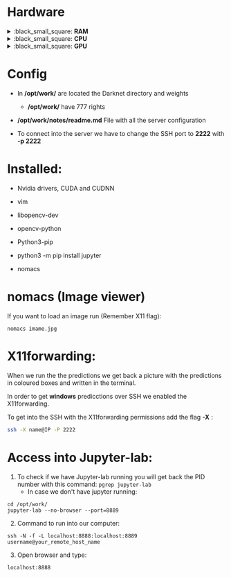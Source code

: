 # Hardware


<details>
     <summary>:black_small_square: <b>RAM</b></summary>


```
     total        used        free      shared  buff/cache   available
Mem: 115Gb       340Mb        98Gb       1.0Mb        15Gb       113Gb
Swap:   0B          0B          0B

```
</details>




<details>
     <summary>:black_small_square: <b>CPU</b></summary>

```
Architecture:                    x86_64
CPU op-mode(s):                  32-bit, 64-bit
Byte Order:                      Little Endian
Address sizes:                   46 bits physical, 48 bits
                                  virtual
CPU(s):                          14
On-line CPU(s) list:             0-13
Thread(s) per core:              1
Core(s) per socket:              1
Socket(s):                       14
NUMA node(s):                    1
Vendor ID:                       GenuineIntel
CPU family:                      6
Model:                           61
Model name:                      Intel Core Processor (Bro
                                 adwell, IBRS)
Stepping:                        2
CPU MHz:                         2399.996
BogoMIPS:                        4799.99
Hypervisor vendor:               KVM
Virtualization type:             full
L1d cache:                       448 KiB
L1i cache:                       448 KiB
L2 cache:                        56 MiB
L3 cache:                        224 MiB
NUMA node0 CPU(s):               0-13
```
</details>



<details>
     <summary>:black_small_square: <b>GPU</b></summary>

```
description: 3D controller
product: GP100GL [Tesla P100 PCIe 16GB]
vendor: NVIDIA Corporation
physical id: 5
bus info: pci@0000:00:05.0
version: a1
width: 64 bits
clock: 33MHz
capabilities: pm msi pciexpress bus_master cap_list
configuration: driver=nvidia latency=0
resources: iomemory:200-1ff iomemory:240-23f irq:11 memory:fd000000-fdffffff memory:2000000000-23ffffffff memory:2400000000-2401ffffff
```
</details>

# Config

- In **/opt/work/** are located the Darknet directory and weights
  
  - **/opt/work/** have 777 rights 

- **/opt/work/notes/readme.md** File with all the server configuration

- To connect into the server we have to change the SSH port to **2222** with **-p 2222**

# Installed:

- Nvidia drivers, CUDA and CUDNN

- vim

- libopencv-dev

- opencv-python

- Python3-pip

- python3 -m pip install jupyter

- nomacs

# nomacs (Image viewer)

If you want to load an image run (Remember X11 flag):
```
nomacs imame.jpg
```

# X11forwarding:

When we run the the predictions we get back a picture with the predictions in coloured boxes and written in the terminal.

In order to get **windows** predicctions over SSH we enabled the X11forwarding.



To get into the SSH with the X11forwarding permissions add the flag **-X** :

```bash
ssh -X name@IP -P 2222
```



# Access into Jupyter-lab:

1. To check if we have Jupyter-lab running you will get back the PID number with this command: ```pgrep jupyter-lab```
   -  In case we don't have jupyter running:

```
cd /opt/work/
jupyter-lab --no-browser --port=8889
```

2. Command to run into our computer:
```
ssh -N -f -L localhost:8888:localhost:8889 username@your_remote_host_name
```

3. Open browser and type:
```
localhost:8888
```
